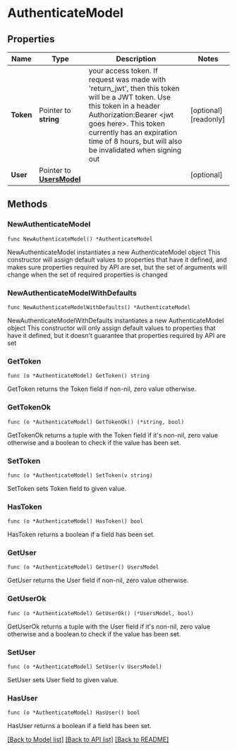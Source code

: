 # AuthenticateModel

## Properties

Name | Type | Description | Notes
------------ | ------------- | ------------- | -------------
**Token** | Pointer to **string** | your access token. If request was made with &#39;return_jwt&#39;, then this token will be a JWT token. Use this token in a header Authorization:Bearer &lt;jwt goes here&gt;. This token currently has an expiration time of 8 hours, but will also be invalidated when signing out | [optional] [readonly] 
**User** | Pointer to [**UsersModel**](UsersModel.md) |  | [optional] 

## Methods

### NewAuthenticateModel

`func NewAuthenticateModel() *AuthenticateModel`

NewAuthenticateModel instantiates a new AuthenticateModel object
This constructor will assign default values to properties that have it defined,
and makes sure properties required by API are set, but the set of arguments
will change when the set of required properties is changed

### NewAuthenticateModelWithDefaults

`func NewAuthenticateModelWithDefaults() *AuthenticateModel`

NewAuthenticateModelWithDefaults instantiates a new AuthenticateModel object
This constructor will only assign default values to properties that have it defined,
but it doesn't guarantee that properties required by API are set

### GetToken

`func (o *AuthenticateModel) GetToken() string`

GetToken returns the Token field if non-nil, zero value otherwise.

### GetTokenOk

`func (o *AuthenticateModel) GetTokenOk() (*string, bool)`

GetTokenOk returns a tuple with the Token field if it's non-nil, zero value otherwise
and a boolean to check if the value has been set.

### SetToken

`func (o *AuthenticateModel) SetToken(v string)`

SetToken sets Token field to given value.

### HasToken

`func (o *AuthenticateModel) HasToken() bool`

HasToken returns a boolean if a field has been set.

### GetUser

`func (o *AuthenticateModel) GetUser() UsersModel`

GetUser returns the User field if non-nil, zero value otherwise.

### GetUserOk

`func (o *AuthenticateModel) GetUserOk() (*UsersModel, bool)`

GetUserOk returns a tuple with the User field if it's non-nil, zero value otherwise
and a boolean to check if the value has been set.

### SetUser

`func (o *AuthenticateModel) SetUser(v UsersModel)`

SetUser sets User field to given value.

### HasUser

`func (o *AuthenticateModel) HasUser() bool`

HasUser returns a boolean if a field has been set.


[[Back to Model list]](../README.md#documentation-for-models) [[Back to API list]](../README.md#documentation-for-api-endpoints) [[Back to README]](../README.md)


